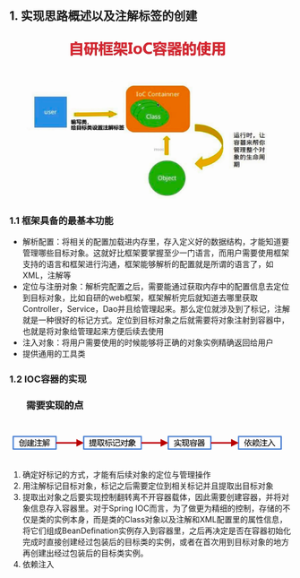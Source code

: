 ## 1. 实现思路概述以及注解标签的创建

![image-20210308090340420](index.assets/image-20210308090340420.png)

### 1.1 框架具备的最基本功能

* 解析配置：将相关的配置加载进内存里，存入定义好的数据结构，才能知道要管理哪些目标对象。这就好比框架要掌握至少一门语言，而用户需要使用框架支持的语言和框架进行沟通，框架能够解析的配置就是所谓的语言了，如XML，注解等
* 定位与注册对象：解析完配置之后，需要能通过获取内存中的配置信息去定位到目标对象，比如自研的web框架，框架解析完后就知道去哪里获取Controller，Service，Dao并且给管理起来。那么定位就涉及到了标记，注解就是一种很好的标记方式。定位到目标对象之后就需要将对象注射到容器中，也就是将对象给管理起来方便后续去使用
* 注入对象：将用户需要使用的时候能够将正确的对象实例精确返回给用户
* 提供通用的工具类

### 1.2 IOC容器的实现

![image-20210308091145540](index.assets/image-20210308091145540.png)

1. 确定好标记的方式，才能有后续对象的定位与管理操作
2. 用注解标记目标对象，标记之后需要定位到相关标记并且提取出目标对象
3. 提取出对象之后要实现控制翻转离不开容器载体，因此需要创建容器，并将对象信息存入容器里。对于Spring IOC而言，为了做更为精细的控制，存储的不仅是类的实例本身，而是类的Class对象以及注解和XML配置里的属性信息，将它们组成BeanDefination实例存入到容器里，之后再决定是否在容器初始化完成时直接创建经过包装后的目标类的实例，或者在首次用到目标对象的地方再创建出经过包装后的目标类实例。
4. 依赖注入